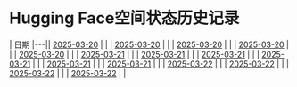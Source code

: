 # Hugging Face空间状态历史记录

| 日期 
|---|| [2025-03-20](https://github.com/OUBIGFA/Spaces-Keeper/commits/83b75ddc6adaddd67f840e40ad83aa74ac8f44cb/docs/index.html) |  |
| [2025-03-20](https://github.com/OUBIGFA/Spaces-Keeper/commits/582b38c76ca66f98e37c36844938c66a5570cdbc/docs/index.html) |  |
| [2025-03-20](https://github.com/OUBIGFA/Spaces-Keeper/commits/128e443360d1eb3b77fc1f5db2f30d345214424a/docs/index.html) |  |
| [2025-03-20](https://github.com/OUBIGFA/Spaces-Keeper/commits/bd5ad921568970c71629240bd73a90c69cbdf618/docs/index.html) |  |
| [2025-03-20](https://github.com/OUBIGFA/Spaces-Keeper/commits/931f30515575e6f63a4f63f4b2dbffd3d989a6c9/docs/index.html) |  |
| [2025-03-21](https://github.com/OUBIGFA/Spaces-Keeper/commits/f139096bece7ead556c81283c5abc9a74f8b40b3/docs/index.html) |  |
| [2025-03-21](https://github.com/OUBIGFA/Spaces-Keeper/commits/2b4a5efb3f2b1b4bdf63613f34dca1e593ab3b82/docs/index.html) |  |
| [2025-03-21](https://github.com/OUBIGFA/Spaces-Keeper/commits/34c27ac41c5c2eef049399bb02dbe64545aa8e2e/docs/index.html) |  |
| [2025-03-21](https://github.com/OUBIGFA/Spaces-Keeper/commits/bfca4eb739125f5ddb9f7f2d3039d33ee5de64a5/docs/index.html) |  |
| [2025-03-21](https://github.com/OUBIGFA/Spaces-Keeper/commits/03dbd69c7ded4edbb6a162859aad3a5f2b174551/docs/index.html) |  |
| [2025-03-21](https://github.com/OUBIGFA/Spaces-Keeper/commits/6a5763c6b50f74ec7bcd13e9d851238a92db369f/docs/index.html) |  |
| [2025-03-22](https://github.com/OUBIGFA/Spaces-Keeper/commits/a94a66739e5b3f742a6f9cc1fae864213de23e14/docs/index.html) |  |
| [2025-03-22](https://github.com/OUBIGFA/Spaces-Keeper/commits/04bd3cf5c364a9b1273f9b37fb8a0ff3320ad353/docs/index.html) |  |
| [2025-03-22](https://github.com/OUBIGFA/Spaces-Keeper/commits/1c53b744ba9dd7170f314cb65100e69ee86f8468/docs/index.html) |  |
| [2025-03-22](https://github.com/OUBIGFA/Spaces-Keeper/commits/27811bb692323e2db0b281bd18bf214e30bbf33e/docs/index.html) |  |
